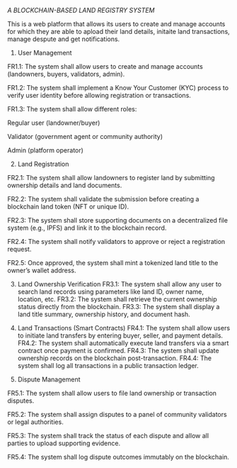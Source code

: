 _A BLOCKCHAIN-BASED LAND REGISTRY SYSTEM_

This is a web platform that allows its users to create and manage accounts for which they are able to apload their land details, initaite land transactions, manage despute and get notifications.

1. User Management

FR1.1: The system shall allow users to create and manage accounts (landowners, buyers, validators, admin).

FR1.2: The system shall implement a Know Your Customer (KYC) process to verify user identity before allowing registration or transactions.

FR1.3: The system shall allow different roles:

Regular user (landowner/buyer)

Validator (government agent or community authority)

Admin (platform operator)

2. Land Registration

FR2.1: The system shall allow landowners to register land by submitting ownership details and land documents.

FR2.2: The system shall validate the submission before creating a blockchain land token (NFT or unique ID).

FR2.3: The system shall store supporting documents on a decentralized file system (e.g., IPFS) and link it to the blockchain record.

FR2.4: The system shall notify validators to approve or reject a registration request.

FR2.5: Once approved, the system shall mint a tokenized land title to the owner’s wallet address.

3. Land Ownership Verification
   FR3.1: The system shall allow any user to search land records using parameters like land ID, owner name, location, etc.
   FR3.2: The system shall retrieve the current ownership status directly from the blockchain.
   FR3.3: The system shall display a land title summary, ownership history, and document hash.

4. Land Transactions (Smart Contracts)
   FR4.1: The system shall allow users to initiate land transfers by entering buyer, seller, and payment details.
   FR4.2: The system shall automatically execute land transfers via a smart contract once payment is confirmed.
   FR4.3: The system shall update ownership records on the blockchain post-transaction.
   FR4.4: The system shall log all transactions in a public transaction ledger.

5. Dispute Management

FR5.1: The system shall allow users to file land ownership or transaction disputes.

FR5.2: The system shall assign disputes to a panel of community validators or legal authorities.

FR5.3: The system shall track the status of each dispute and allow all parties to upload supporting evidence.

FR5.4: The system shall log dispute outcomes immutably on the blockchain.

